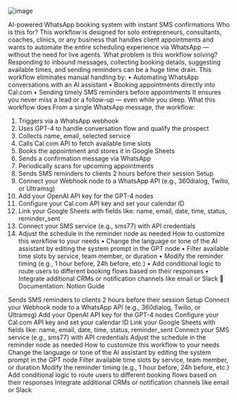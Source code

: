 ![image](https://github.com/user-attachments/assets/d2f66b86-c43f-4ab3-8871-7686df3edffd)


AI-powered WhatsApp booking system with instant SMS confirmations
Who is this for?
This workflow is designed for solo entrepreneurs, consultants, coaches, clinics, or any business that handles client appointments and wants to automate the entire scheduling experience via WhatsApp — without the need for live agents.
What problem is this workflow solving?
Responding to inbound messages, collecting booking details, suggesting available times, and sending reminders can be a huge time drain. This workflow eliminates manual handling by:
•	Automating WhatsApp conversations with an AI assistant
•	Booking appointments directly into Cal.com
•	Sending timely SMS reminders before appointments
It ensures you never miss a lead or a follow-up — even while you sleep.
What this workflow does
From a single WhatsApp message, the workflow:
1.	Triggers via a WhatsApp webhook
2.	Uses GPT-4 to handle conversation flow and qualify the prospect
3.	Collects name, email, selected service
4.	Calls Cal.com API to fetch available time slots
5.	Books the appointment and stores it in Google Sheets
6.	Sends a confirmation message via WhatsApp
7.	Periodically scans for upcoming appointments
8.	Sends SMS reminders to clients 2 hours before their session
Setup
1.	Connect your Webhook node to a WhatsApp API (e.g., 360dialog, Twilio, or Ultramsg)
2.	Add your OpenAI API key for the GPT-4 nodes
3.	Configure your Cal.com API key and set your calendar ID
4.	Link your Google Sheets with fields like: name, email, date, time, status, reminder_sent
5.	Connect your SMS service (e.g., sms77) with API credentials
6.	Adjust the schedule in the reminder node as needed
How to customize this workflow to your needs
•	Change the language or tone of the AI assistant by editing the system prompt in the GPT node
•	Filter available time slots by service, team member, or duration
•	Modify the reminder timing (e.g., 1 hour before, 24h before, etc.)
•	Add conditional logic to route users to different booking flows based on their responses
•	Integrate additional CRMs or notification channels like email or Slack
📄 Documentation: Notion Guide


Sends SMS reminders to clients 2 hours before their session
Setup
Connect your Webhook node to a WhatsApp API (e.g., 360dialog, Twilio, or Ultramsg)
Add your OpenAI API key for the GPT-4 nodes
Configure your Cal.com API key and set your calendar ID
Link your Google Sheets with fields like: name, email, date, time, status, reminder_sent
Connect your SMS service (e.g., sms77) with API credentials
Adjust the schedule in the reminder node as needed
How to customize this workflow to your needs
Change the language or tone of the AI assistant by editing the system prompt in the GPT node
Filter available time slots by service, team member, or duration
Modify the reminder timing (e.g., 1 hour before, 24h before, etc.)
Add conditional logic to route users to different booking flows based on their responses
Integrate additional CRMs or notification channels like email or Slack
